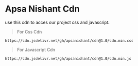 # Apsa Nishant Cdn
use this cdn to acces our project css and javascript.

>For Css Cdn
```
https://cdn.jsdelivr.net/gh/apsanishant/cdn@1.0/cdn.min.css
```
>For Javascript Cdn

```
https://cdn.jsdelivr.net/gh/apsanishant/cdn@1.0/cdn.min.js
```
